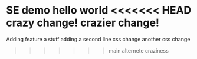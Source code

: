 SE demo
hello world
<<<<<<< HEAD
crazy change!
crazier change!
=======
Adding feature a stuff
adding a second line
css change
another css change
>>>>>>> main
alternete craziness